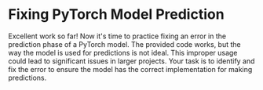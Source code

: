 # Fixing PyTorch Model Prediction

Excellent work so far! Now it's time to practice fixing an error in the prediction phase of a PyTorch model. The provided code works, but the way the model is used for predictions is not ideal. This improper usage could lead to significant issues in larger projects. Your task is to identify and fix the error to ensure the model has the correct implementation for making predictions.